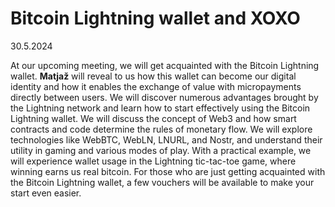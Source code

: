 # Bitcoin Lightning wallet and XOXO

30.5.2024

At our upcoming meeting, we will get acquainted with the Bitcoin Lightning wallet. **Matjaž** will reveal to us how this wallet can become our digital identity and how it enables the exchange of value with micropayments directly between users. We will discover numerous advantages brought by the Lightning network and learn how to start effectively using the Bitcoin Lightning wallet. We will discuss the concept of Web3 and how smart contracts and code determine the rules of monetary flow. We will explore technologies like WebBTC, WebLN, LNURL, and Nostr, and understand their utility in gaming and various modes of play. With a practical example, we will experience wallet usage in the Lightning tic-tac-toe game, where winning earns us real bitcoin. For those who are just getting acquainted with the Bitcoin Lightning wallet, a few vouchers will be available to make your start even easier.

